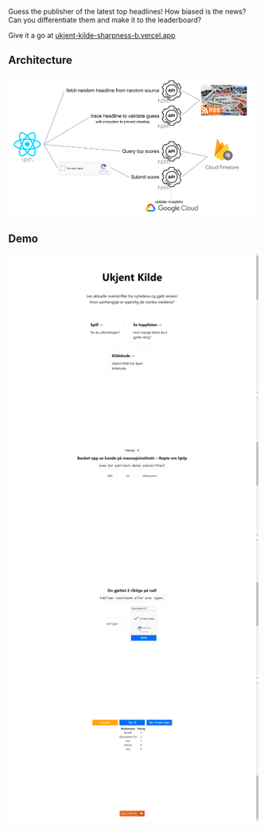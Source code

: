 Guess the publisher of the latest top headlines! How biased is the news? Can you differentiate them and make it to the leaderboard?

Give it a go at [ukjent-kilde-sharpness-b.vercel.app](https://ukjent-kilde-sharpness-b.vercel.app)

## Architecture
![architecture](readme_images/architecture.png?raw=true)

## Demo
![frontpage](readme_images/frontpage.png?raw=true)
![quiz](readme_images/quiz.png?raw=true)
![result](readme_images/result.png?raw=true)
![scoreboard](readme_images/scoreboard.png?raw=true)

<!-- https://www.google.com/recaptcha/admin/site/511816754 -->
